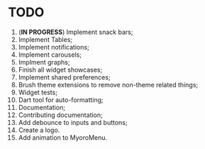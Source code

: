# TODO

1. (**IN PROGRESS**) Implement snack bars;
1. Implement Tables;
1. Implement notifications;
1. Implement carousels;
1. Implment graphs;
1. Finish all widget showcases;
1. Implement shared preferences;
1. Brush theme extensions to remove non-theme related things;
1. Widget tests;
1. Dart tool for auto-formatting;
1. Documentation;
1. Contributing documentation;
1. Add debounce to inputs and buttons;
1. Create a logo.
1. Add animation to MyoroMenu.
